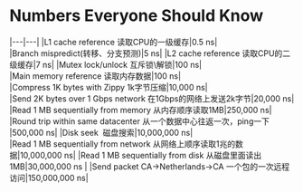 Numbers Everyone Should Know
===

|---|---|
|L1 cache reference 读取CPU的一级缓存|0.5 ns|
|Branch mispredict(转移、分支预测)|5 ns|
|L2 cache reference 读取CPU的二级缓存|7 ns|
|Mutex lock/unlock 互斥锁\解锁|100 ns|
|Main memory reference 读取内存数据|100 ns|
|Compress 1K bytes with Zippy 1k字节压缩|10,000 ns|
|Send 2K bytes over 1 Gbps network 在1Gbps的网络上发送2k字节|20,000 ns|
|Read 1 MB sequentially from memory 从内存顺序读取1MB|250,000 ns|
|Round trip within same datacenter 从一个数据中心往返一次，ping一下 |500,000 ns|
|Disk seek  磁盘搜索|10,000,000 ns| 
|Read 1 MB sequentially from network 从网络上顺序读取1兆的数据|10,000,000 ns|
|Read 1 MB sequentially from disk 从磁盘里面读出1MB|30,000,000 ns |
|Send packet CA->Netherlands->CA 一个包的一次远程访问|150,000,000 ns|

